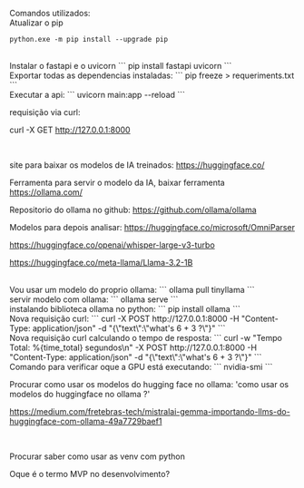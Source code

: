 Comandos utilizados:
<br>
Atualizar o pip
```
python.exe -m pip install --upgrade pip
```
<br>
Instalar o fastapi e o uvicorn
```
pip install fastapi uvicorn
```
<br>
Exportar todas as dependencias instaladas:
```
pip freeze > requeriments.txt
```
<br>
Executar a api:
```
uvicorn main:app --reload
```
<br>

requisição via curl:

curl -X GET http://127.0.0.1:8000

<br>

site para baixar os modelos de IA treinados:
https://huggingface.co/
<br>

Ferramenta para servir o modelo da IA, baixar ferramenta
https://ollama.com/

Repositorio do ollama no github:
https://github.com/ollama/ollama
<br>

Modelos para depois analisar:
https://huggingface.co/microsoft/OmniParser

https://huggingface.co/openai/whisper-large-v3-turbo

https://huggingface.co/meta-llama/Llama-3.2-1B

<br>
Vou usar um modelo do proprio ollama: 
```
ollama pull tinyllama
```
<br>
servir modelo com ollama:
```
ollama serve
```
<br>
instalando biblioteca ollama no python:
```
pip install ollama
```
<br>
Nova requisição curl:
```
curl -X POST http://127.0.0.1:8000 -H "Content-Type: application/json" -d "{\"text\":\"what's 6 + 3 ?\"}"
```
<br>
Nova requisição curl calculando o tempo de resposta:
```
curl -w "Tempo Total: %{time_total} segundos\n" -X POST http://127.0.0.1:8000 -H "Content-Type: application/json" -d "{\"text\":\"what's 6 + 3 ?\"}"
```
<br>
Comando para verificar oque a GPU está executando:
```
nvidia-smi 
```
<br>


Procurar como usar os modelos do hugging face no ollama:
'como usar os modelos do huggingface no ollama ?'

https://medium.com/fretebras-tech/mistralai-gemma-importando-llms-do-huggingface-com-ollama-49a7729baef1

<br>

Procurar saber como usar as venv com python

Oque é o termo MVP no desenvolvimento?